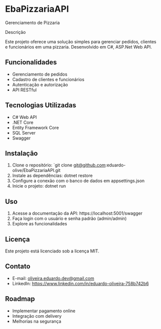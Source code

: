# EbaPizzariaAPI

Gerenciamento de Pizzaria

Descrição

Este projeto oferece uma solução simples para gerenciar pedidos, clientes e funcionários em uma pizzaria. Desenvolvido em C#, ASP.Net Web API.

## Funcionalidades

- Gerenciamento de pedidos
- Cadastro de clientes e funcionários
- Autenticação e autorização
- API RESTful

## Tecnologias Utilizadas

- C# Web API
- .NET Core
- Entity Framework Core
- SQL Server
- Swagger

## Instalação

1. Clone o repositório: `git clone git@github.com:eduardo-olive/EbaPizzariaAPI.git
2. Instale as dependências: dotnet restore
3. Configure a conexão com o banco de dados em appsettings.json
4. Inicie o projeto: dotnet run

## Uso

1. Acesse a documentação da API: https://localhost:5001/swagger
2. Faça login com o usuário e senha padrão (admin/admin)
3. Explore as funcionalidades

## Licença

Este projeto está licenciado sob a licença MIT.

## Contato

- E-mail: oliveira.eduardo.dev@gmail.com
- LinkedIn: https://www.linkedin.com/in/eduardo-oliveira-758b742b6

## Roadmap

- Implementar pagamento online
- Integração com delivery
- Melhorias na segurança
